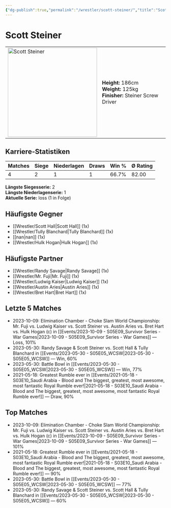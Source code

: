 ```yaml
---
{"dg-publish":true,"permalink":"/wrestler/scott-steiner/","title":"Scott Steiner","tags":["wrestler"],"noteIcon":""}
---
```



# Scott Steiner

<table>
        <tr>
        <td><img src="https://github.com/CptSpaulding1980/choke-slam-wrestling/releases/download/images/Scott_Steiner.png" width="280" alt="Scott Steiner"></td>
        <td>
        <b>Height:</b> 186cm<br>
        <b>Weight:</b> 125kg<br>
        <b>Finisher:</b> Steiner Screw Driver<br>
        </td>
        </tr>
        </table>
        

## Karriere-Statistiken

| Matches | Siege | Niederlagen | Draws | Win % | Ø Rating |
|---------|-------|-------------|-------|-------|-----------|
| 4 | 2 | 1 | 1 | 66.7% | 82.00 |

**Längste Siegesserie:** 2<br>**Längste Niederlagenserie:** 1<br>**Aktuelle Serie:** loss (1 in Folge)


## Häufigste Gegner
- [[Wrestler/Scott Hall\|Scott Hall]] (1x)
- [[Wrestler/Tully Blanchard\|Tully Blanchard]] (1x)
- [[nan\|nan]] (1x)
- [[Wrestler/Hulk Hogan\|Hulk Hogan]] (1x)

## Häufigste Partner
- [[Wrestler/Randy Savage\|Randy Savage]] (1x)
- [[Wrestler/Mr. Fuji\|Mr. Fuji]] (1x)
- [[Wrestler/Ludwig Kaiser\|Ludwig Kaiser]] (1x)
- [[Wrestler/Austin Aries\|Austin Aries]] (1x)
- [[Wrestler/Bret Hart\|Bret Hart]] (1x)

## Letzte 5 Matches
- 2023-10-09: Elimination Chamber - Choke Slam World Championship: Mr. Fuji vs. Ludwig Kaiser vs. Scott Steiner vs. Austin Aries vs. Bret Hart vs. Hulk Hogan (c) in [[Events/2023-10-09 - S05E09_Survivor Series - War Games\|2023-10-09 - S05E09_Survivor Series - War Games]] — Loss, 101%
- 2023-05-30: Randy Savage & Scott Steiner vs. Scott Hall & Tully Blanchard in [[Events/2023-05-30 - S05E05_WCSW\|2023-05-30 - S05E05_WCSW]] — Win, 60%
- 2023-05-30: Battle Bowl in [[Events/2023-05-30 - S05E05_WCSW\|2023-05-30 - S05E05_WCSW]] — Win, 77%
- 2021-05-18: Greatest Rumble ever in [[Events/2021-05-18 - S03E10_Saudi Arabia - Blood and The biggest, greatest, most awesome, most fantastic Royal Rumble ever!\|2021-05-18 - S03E10_Saudi Arabia - Blood and The biggest, greatest, most awesome, most fantastic Royal Rumble ever!]] — Draw, 90%

## Top Matches
- 2023-10-09: Elimination Chamber - Choke Slam World Championship: Mr. Fuji vs. Ludwig Kaiser vs. Scott Steiner vs. Austin Aries vs. Bret Hart vs. Hulk Hogan (c) in [[Events/2023-10-09 - S05E09_Survivor Series - War Games\|2023-10-09 - S05E09_Survivor Series - War Games]] — 101%
- 2021-05-18: Greatest Rumble ever in [[Events/2021-05-18 - S03E10_Saudi Arabia - Blood and The biggest, greatest, most awesome, most fantastic Royal Rumble ever!\|2021-05-18 - S03E10_Saudi Arabia - Blood and The biggest, greatest, most awesome, most fantastic Royal Rumble ever!]] — 90%
- 2023-05-30: Battle Bowl in [[Events/2023-05-30 - S05E05_WCSW\|2023-05-30 - S05E05_WCSW]] — 77%
- 2023-05-30: Randy Savage & Scott Steiner vs. Scott Hall & Tully Blanchard in [[Events/2023-05-30 - S05E05_WCSW\|2023-05-30 - S05E05_WCSW]] — 60%
